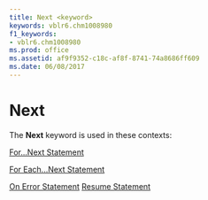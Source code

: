 ```yaml
---
title: Next <keyword>
keywords: vblr6.chm1008980
f1_keywords:
- vblr6.chm1008980
ms.prod: office
ms.assetid: af9f9352-c18c-af8f-8741-74a8686ff609
ms.date: 06/08/2017
---
```



# Next <keyword>

The  **Next** keyword is used in these contexts:

[For...Next Statement](fornext-statement.md)

[For Each...Next Statement](for-eachnext-statement.md)

[On Error Statement](on-error-statement.md)
[Resume Statement](resume-statement.md)

